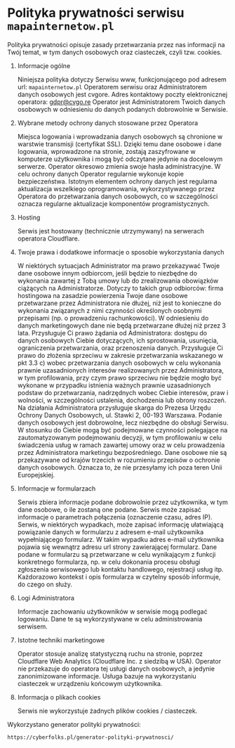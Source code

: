 # Polityka prywatności serwisu `mapainternetow.pl`

Polityka prywatności opisuje zasady przetwarzania przez nas informacji na Twój temat, w tym danych osobowych oraz ciasteczek, czyli tzw. cookies.
1. Informacje ogólne

    Niniejsza polityka dotyczy Serwisu www, funkcjonującego pod adresem url: `mapainternetow.pl`
    Operatorem serwisu oraz Administratorem danych osobowych jest cvgore.
    Adres kontaktowy poczty elektronicznej operatora: gdpr@cvgo.re
    Operator jest Administratorem Twoich danych osobowych w odniesieniu do danych podanych dobrowolnie w Serwisie.

2. Wybrane metody ochrony danych stosowane przez Operatora

    Miejsca logowania i wprowadzania danych osobowych są chronione w warstwie transmisji (certyfikat SSL). Dzięki temu dane osobowe i dane logowania, wprowadzone na stronie, zostają zaszyfrowane w komputerze użytkownika i mogą być odczytane jedynie na docelowym serwerze.
    Operator okresowo zmienia swoje hasła administracyjne.
    W celu ochrony danych Operator regularnie wykonuje kopie bezpieczeństwa.
    Istotnym elementem ochrony danych jest regularna aktualizacja wszelkiego oprogramowania, wykorzystywanego przez Operatora do przetwarzania danych osobowych, co w szczególności oznacza regularne aktualizacje komponentów programistycznych.

3. Hosting

    Serwis jest hostowany (technicznie utrzymywany) na serwerach operatora Cloudflare.

4. Twoje prawa i dodatkowe informacje o sposobie wykorzystania danych

    W niektórych sytuacjach Administrator ma prawo przekazywać Twoje dane osobowe innym odbiorcom, jeśli będzie to niezbędne do wykonania zawartej z Tobą umowy lub do zrealizowania obowiązków ciążących na Administratorze. Dotyczy to takich grup odbiorców:
        firma hostingowa na zasadzie powierzenia
    Twoje dane osobowe przetwarzane przez Administratora nie dłużej, niż jest to konieczne do wykonania związanych z nimi czynności określonych osobnymi przepisami (np. o prowadzeniu rachunkowości). W odniesieniu do danych marketingowych dane nie będą przetwarzane dłużej niż przez 3 lata.
    Przysługuje Ci prawo żądania od Administratora:
        dostępu do danych osobowych Ciebie dotyczących,
        ich sprostowania,
        usunięcia,
        ograniczenia przetwarzania,
        oraz przenoszenia danych.
    Przysługuje Ci prawo do złożenia sprzeciwu w zakresie przetwarzania wskazanego w pkt 3.3 c) wobec przetwarzania danych osobowych w celu wykonania prawnie uzasadnionych interesów realizowanych przez Administratora, w tym profilowania, przy czym prawo sprzeciwu nie będzie mogło być wykonane w przypadku istnienia ważnych prawnie uzasadnionych podstaw do przetwarzania, nadrzędnych wobec Ciebie interesów, praw i wolności, w szczególności ustalenia, dochodzenia lub obrony roszczeń.
    Na działania Administratora przysługuje skarga do Prezesa Urzędu Ochrony Danych Osobowych, ul. Stawki 2, 00-193 Warszawa.
    Podanie danych osobowych jest dobrowolne, lecz niezbędne do obsługi Serwisu.
    W stosunku do Ciebie mogą być podejmowane czynności polegające na zautomatyzowanym podejmowaniu decyzji, w tym profilowaniu w celu świadczenia usług w ramach zawartej umowy oraz w celu prowadzenia przez Administratora marketingu bezpośredniego.
    Dane osobowe nie są przekazywane od krajów trzecich w rozumieniu przepisów o ochronie danych osobowych. Oznacza to, że nie przesyłamy ich poza teren Unii Europejskiej.

5. Informacje w formularzach

    Serwis zbiera informacje podane dobrowolnie przez użytkownika, w tym dane osobowe, o ile zostaną one podane.
    Serwis może zapisać informacje o parametrach połączenia (oznaczenie czasu, adres IP).
    Serwis, w niektórych wypadkach, może zapisać informację ułatwiającą powiązanie danych w formularzu z adresem e-mail użytkownika wypełniającego formularz. W takim wypadku adres e-mail użytkownika pojawia się wewnątrz adresu url strony zawierającej formularz.
    Dane podane w formularzu są przetwarzane w celu wynikającym z funkcji konkretnego formularza, np. w celu dokonania procesu obsługi zgłoszenia serwisowego lub kontaktu handlowego, rejestracji usług itp. Każdorazowo kontekst i opis formularza w czytelny sposób informuje, do czego on służy.

6. Logi Administratora

    Informacje zachowaniu użytkowników w serwisie mogą podlegać logowaniu. Dane te są wykorzystywane w celu administrowania serwisem.

7. Istotne techniki marketingowe

    Operator stosuje analizę statystyczną ruchu na stronie, poprzez Cloudflare Web Analytics (Cloudflare Inc. z siedzibą w USA). Operator nie przekazuje do operatora tej usługi danych osobowych, a jedynie zanonimizowane informacje. Usługa bazuje na wykorzystaniu ciasteczek w urządzeniu końcowym użytkownika.

8. Informacja o plikach cookies

    Serwis nie wykorzystuje żadnych plików cookies / ciasteczek.

Wykorzystano generator polityki prywatności:
```
https://cyberfolks.pl/generator-polityki-prywatnosci/
```